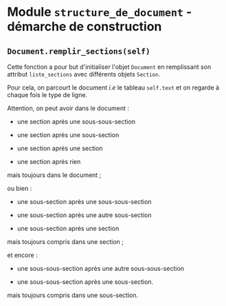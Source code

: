 # Module `structure_de_document` - démarche de construction
  
## `Document.remplir_sections(self)`  

Cette fonction a pour but d'initialiser l'objet `Document` en remplissant
son attribut `liste_sections` avec différents objets `Section`.

Pour cela, on parcourt le document *i.e* le tableau `self.text` et on regarde
à chaque fois le type de ligne. 

Attention, on peut avoir dans le document :

* une section après une sous-sous-section

* une section après une sous-section

* une section après une section

* une section après rien

mais toujours dans le document ;

ou bien :

* une sous-section après une sous-sous-section

* une sous-section après une autre sous-section

* une sous-section après une section

mais toujours compris dans une section ;

et encore :

* une sous-sous-section après une autre sous-sous-section

* une sous-sous-section après une sous-section.

mais toujours compris dans une sous-section.

